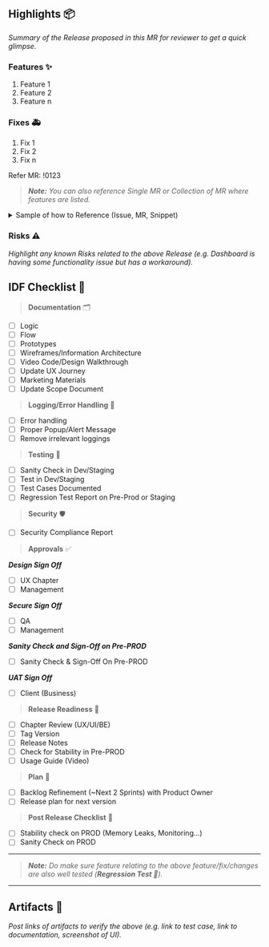 ## Highlights 📦
*Summary of the Release proposed in this MR for reviewer to get a quick glimpse.*

### Features ✨
1) Feature 1
2) Feature 2
3) Feature n
   
### Fixes 🚑
1) Fix 1
2) Fix 2
3) Fix n

Refer MR: !0123

> **_Note:_** *You can also reference Single MR or Collection of MR where features are listed.*

<details>
<summary markdown="span">Sample of how to Reference (Issue, MR, Snippet)</summary>

```
To reference an issue: #123
To reference a MR: !123
To reference a snippet $123
```

</details> 

### Risks ⚠️
*Highlight any known Risks related to the above Release (e.g. Dashboard is having some functionality issue but has a workaround).*

## IDF Checklist 📝

> **Documentation** 🗂

- [ ] Logic
- [ ] Flow
- [ ] Prototypes
- [ ] Wireframes/Information Architecture
- [ ] Video Code/Design Walkthrough
- [ ] Update UX Journey
- [ ] Marketing Materials
- [ ] Update Scope Document

> **Logging/Error Handling** 🔎

- [ ] Error handling
- [ ] Proper Popup/Alert Message
- [ ] Remove irrelevant loggings

> **Testing** 🔧

- [ ] Sanity Check in Dev/Staging
- [ ] Test in Dev/Staging
- [ ] Test Cases Documented
- [ ] Regression Test Report on Pre-Prod or Staging

> **Security** 🛡

- [ ] Security Compliance Report

> **Approvals** ✅

***Design Sign Off***
- [ ] UX Chapter
- [ ] Management

***Secure Sign Off***
- [ ] QA
- [ ] Management

***Sanity Check and Sign-Off on Pre-PROD***
- [ ] Sanity Check & Sign-Off On Pre-PROD

***UAT Sign Off***
- [ ] Client (Business)

> **Release Readiness** 📝

- [ ] Chapter Review (UX/UI/BE)
- [ ] Tag Version
- [ ] Release Notes
- [ ] Check for Stability in Pre-PROD
- [ ] Usage Guide (Video)

> **Plan** 📆

- [ ] Backlog Refinement (~Next 2 Sprints) with Product Owner
- [ ] Release plan for next version

> **Post Release Checklist** 📏

- [ ] Stability check on PROD (Memory Leaks, Monitoring...)
- [ ] Sanity Check on PROD

---

> **_Note:_** *Do make sure feature relating to the above feature/fix/changes are also well tested (**Regression Test 🧪**).*

---

## Artifacts 📜
*Post links of artifacts to verify the above (e.g. link to test case, link to documentation, screenshot of UI).*
